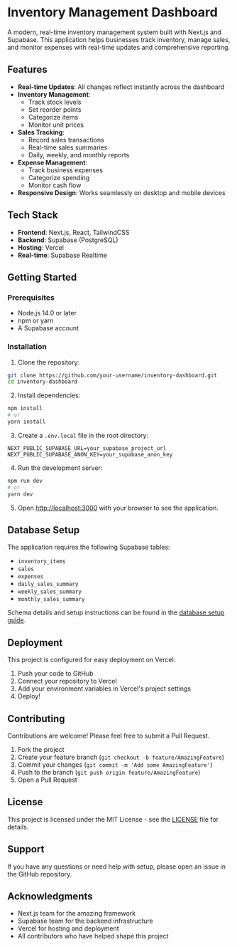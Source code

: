 # Inventory Management Dashboard

A modern, real-time inventory management system built with Next.js and Supabase. This application helps businesses track inventory, manage sales, and monitor expenses with real-time updates and comprehensive reporting.

## Features

- **Real-time Updates**: All changes reflect instantly across the dashboard
- **Inventory Management**: 
  - Track stock levels
  - Set reorder points
  - Categorize items
  - Monitor unit prices
- **Sales Tracking**:
  - Record sales transactions
  - Real-time sales summaries
  - Daily, weekly, and monthly reports
- **Expense Management**:
  - Track business expenses
  - Categorize spending
  - Monitor cash flow
- **Responsive Design**: Works seamlessly on desktop and mobile devices

## Tech Stack

- **Frontend**: Next.js, React, TailwindCSS
- **Backend**: Supabase (PostgreSQL)
- **Hosting**: Vercel
- **Real-time**: Supabase Realtime

## Getting Started

### Prerequisites

- Node.js 14.0 or later
- npm or yarn
- A Supabase account

### Installation

1. Clone the repository:
```bash
git clone https://github.com/your-username/inventory-dashboard.git
cd inventory-dashboard
```

2. Install dependencies:
```bash
npm install
# or
yarn install
```

3. Create a `.env.local` file in the root directory:
```env
NEXT_PUBLIC_SUPABASE_URL=your_supabase_project_url
NEXT_PUBLIC_SUPABASE_ANON_KEY=your_supabase_anon_key
```

4. Run the development server:
```bash
npm run dev
# or
yarn dev
```

5. Open [http://localhost:3000](http://localhost:3000) with your browser to see the application.

## Database Setup

The application requires the following Supabase tables:

- `inventory_items`
- `sales`
- `expenses`
- `daily_sales_summary`
- `weekly_sales_summary`
- `monthly_sales_summary`

Schema details and setup instructions can be found in the [database setup guide](./docs/database-setup.md).

## Deployment

This project is configured for easy deployment on Vercel:

1. Push your code to GitHub
2. Connect your repository to Vercel
3. Add your environment variables in Vercel's project settings
4. Deploy!

## Contributing

Contributions are welcome! Please feel free to submit a Pull Request.

1. Fork the project
2. Create your feature branch (`git checkout -b feature/AmazingFeature`)
3. Commit your changes (`git commit -m 'Add some AmazingFeature'`)
4. Push to the branch (`git push origin feature/AmazingFeature`)
5. Open a Pull Request

## License

This project is licensed under the MIT License - see the [LICENSE](LICENSE) file for details.

## Support

If you have any questions or need help with setup, please open an issue in the GitHub repository.

## Acknowledgments

- Next.js team for the amazing framework
- Supabase team for the backend infrastructure
- Vercel for hosting and deployment
- All contributors who have helped shape this project